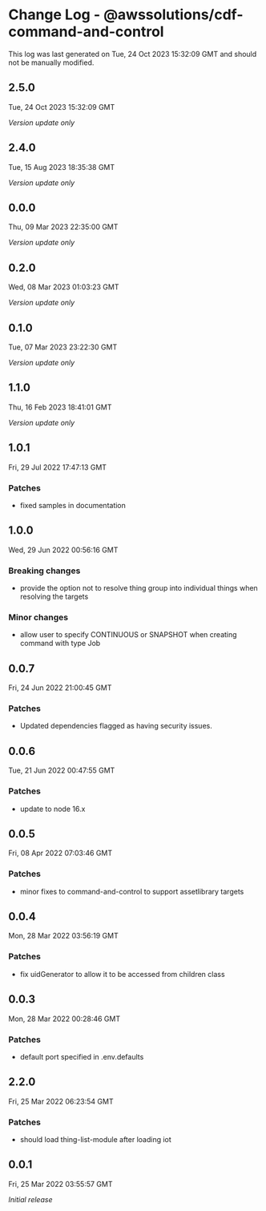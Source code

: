 # Change Log - @awssolutions/cdf-command-and-control

This log was last generated on Tue, 24 Oct 2023 15:32:09 GMT and should not be manually modified.

## 2.5.0
Tue, 24 Oct 2023 15:32:09 GMT

_Version update only_

## 2.4.0
Tue, 15 Aug 2023 18:35:38 GMT

_Version update only_

## 0.0.0
Thu, 09 Mar 2023 22:35:00 GMT

_Version update only_

## 0.2.0
Wed, 08 Mar 2023 01:03:23 GMT

_Version update only_

## 0.1.0
Tue, 07 Mar 2023 23:22:30 GMT

_Version update only_

## 1.1.0
Thu, 16 Feb 2023 18:41:01 GMT

_Version update only_

## 1.0.1
Fri, 29 Jul 2022 17:47:13 GMT

### Patches

- fixed samples in documentation

## 1.0.0
Wed, 29 Jun 2022 00:56:16 GMT

### Breaking changes

- provide the option not to resolve thing group into individual things when resolving the targets

### Minor changes

- allow user to specify CONTINUOUS or SNAPSHOT when creating command with type Job

## 0.0.7
Fri, 24 Jun 2022 21:00:45 GMT

### Patches

- Updated dependencies flagged as having security issues.

## 0.0.6
Tue, 21 Jun 2022 00:47:55 GMT

### Patches

- update to node 16.x

## 0.0.5
Fri, 08 Apr 2022 07:03:46 GMT

### Patches

- minor fixes to command-and-control to support assetlibrary targets

## 0.0.4
Mon, 28 Mar 2022 03:56:19 GMT

### Patches

- fix uidGenerator to allow it to be accessed from children class

## 0.0.3
Mon, 28 Mar 2022 00:28:46 GMT

### Patches

- default port specified in .env.defaults

## 2.2.0
Fri, 25 Mar 2022 06:23:54 GMT

### Patches

- should load thing-list-module after loading iot

## 0.0.1
Fri, 25 Mar 2022 03:55:57 GMT

_Initial release_

